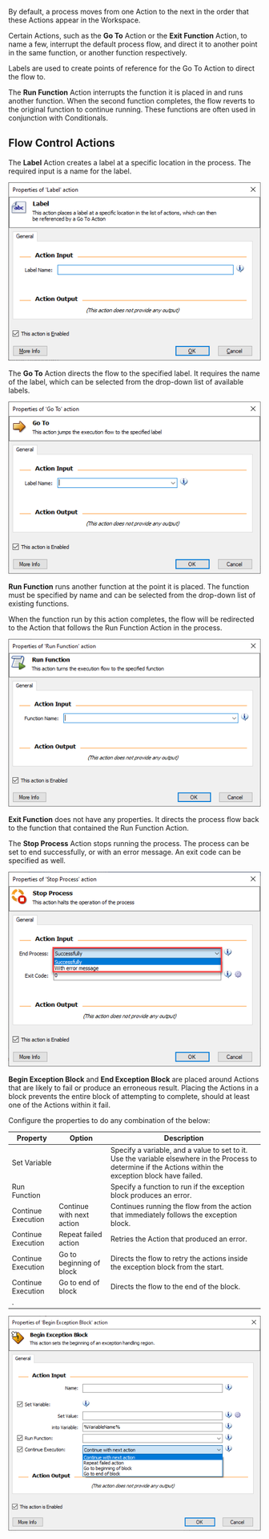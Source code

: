 By default, a process moves from one Action to the next in the order that these Actions appear in the Workspace. 

Certain Actions, such as the **Go To** Action or the **Exit Function** Action, to name a few, interrupt the default process flow, and direct it to another point in the same function, or another function respectively. 

Labels are used to create points of reference for the Go To Action to direct the flow to. 

The **Run Function** Action interrupts the function it is placed in and runs another function. When the second function completes, the flow reverts to the original function to continue running. These functions are often used in conjunction with Conditionals.

## Flow Control Actions

The **Label** Action creates a label at a specific location in the process. The required input is a name for the label.

![label action properties](..\media\label-action-properties.png)

The **Go To** Action directs the flow to the specified label. It requires the name of the label, which can be selected from the drop-down list of available labels. 

![go to action properties](..\media\go-to-action-properties.png)

**Run Function** runs another function at the point it is placed. The function must be specified by name and can be selected from the drop-down list of existing functions. 

When the function run by this action completes, the flow will be redirected to the Action that follows the Run Function Action in the process. 

![run function action properties](..\media\run-function-action-properties.png)

**Exit Function** does not have any properties. It directs the process flow back to the function that contained the Run Function Action. 

The **Stop Process** Action stops running the process. The process can be set to end successfully, or with an error message. An exit code can be specified as well. 

![stop process action properties](..\media\stop-process-action-properties.png)

**Begin Exception Block** and **End Exception Block** are placed around Actions that are likely to fail or produce an erroneous result. Placing the Actions in a block prevents the entire block of attempting to complete, should at least one of the Actions within it fail. 

Configure the properties to do any combination of the below:

|Property            |Option                   |Description     |
|--------------------|---------------------------|--------------|
|Set Variable        |                           |Specify a variable, and a value to set to it. Use the variable elsewhere in the Process to determine if the Actions within the exception block have failed. |
|Run Function        |                           |Specify a function to run if the exception block produces an error.   |
|Continue Execution  |Continue with next action  |Continues running the flow from the action that immediately follows the exception block. |
|Continue Execution  |Repeat failed action       |Retries the Action that produced an error. |
|Continue Execution  |Go to beginning of block   |Directs the flow to retry the actions inside the exception block from the start. |
|Continue Execution  |Go to end of block         |Directs the flow to the end of the block. |
. | 

![begin exception block action properties](..\media\begin-exception-block-action-properties.png)

